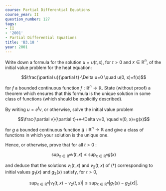 ```yaml
---
course: Partial Differential Equations
course_year: II
question_number: 127
tags:
- II
- '2001'
- Partial Differential Equations
title: 'B3.18 '
year: 2001
---
```



Write down a formula for the solution $u=u(t, x)$, for $t>0$ and $x \in \mathbb{R}^{n}$, of the initial value problem for the heat equation:

$$\frac{\partial u}{\partial t}-\Delta u=0 \quad u(0, x)=f(x)$$

for $f$ a bounded continuous function $f: \mathbb{R}^{n} \rightarrow \mathbb{R}$. State (without proof) a theorem which ensures that this formula is the unique solution in some class of functions (which should be explicitly described).

By writing $u=e^{t} v$, or otherwise, solve the initial value problem

$$\frac{\partial v}{\partial t}+v-\Delta v=0, \quad v(0, x)=g(x)$$

for $g$ a bounded continuous function $g: \mathbb{R}^{n} \rightarrow \mathbb{R}$ and give a class of functions in which your solution is the unique one.

Hence, or otherwise, prove that for all $t>0$ :

$$\sup _{x \in \mathbb{R}^{n}} v(t, x) \leqslant \sup _{x \in \mathbb{R}^{n}} g(x)$$

and deduce that the solutions $v_{1}(t, x)$ and $v_{2}(t, x)$ of $(\dagger)$ corresponding to initial values $g_{1}(x)$ and $g_{2}(x)$ satisfy, for $t>0$,

$$\sup _{x \in \mathbb{R}^{n}}\left|v_{1}(t, x)-v_{2}(t, x)\right| \leqslant \sup _{x \in \mathbb{R}^{n}}\left|g_{1}(x)-g_{2}(x)\right| .$$